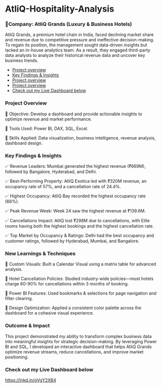 # AtliQ-Hospitality-Analysis
### 📌Company: AtliQ Grands (Luxury & Business Hotels)

AtliQ Grands, a premium hotel chain in India, faced declining market share and revenue due to competitive pressure and ineffective decision-making. To regain its position, the management sought data-driven insights but lacked an in-house analytics team. As a result, they engaged third-party data analysts to analyze their historical revenue data and uncover key business trends.

- [Project overview](#Project-overview)
- [Key Findings & Insights](#Key-Findings-&-Insights)
- [Project overview](#Project-overview)
- [Project overview](#Project-overview)
- [Check out my Live Dashboard below](#Check-out-my-Live-Dashboard-below)
 

### Project Overview
🔹 Objective: Develop a dashboard and provide actionable insights to optimize revenue and market performance.

🔹 Tools Used: Power BI, DAX, SQL, Excel.

🔹 Skills Applied: Data visualization, business intelligence, revenue analysis, dashboard design.

### Key Findings & Insights
✅ Revenue Leaders: Mumbai generated the highest revenue (₹669M), followed by Bangalore, Hyderabad, and Delhi.

✅ Best-Performing Property: AtliQ Exotica led with ₹320M revenue, an occupancy rate of 57%, and a cancellation rate of 24.4%.

✅ Highest Occupancy: AtliQ Bay recorded the highest occupancy rate (66%).

✅ Peak Revenue Week: Week 24 saw the highest revenue at ₹139.6M.

✅ Cancellations Impact: AtliQ lost ₹298M due to cancellations, with Elite rooms having both the highest bookings and the highest cancellation rate.

✅ Top Market by Occupancy & Ratings: Delhi had the best occupancy and customer ratings, followed by Hyderabad, Mumbai, and Bangalore.

### New Learnings & Techniques
📌 Custom Visuals: Built a Calendar Visual using a matrix table for advanced analysis.

📌 Hotel Cancellation Policies: Studied industry-wide policies—most hotels charge 60-90% for cancellations within 3 months of booking.

📌 Power BI Features: Used bookmarks & selections for page navigation and filter clearing.

📌 Design Optimization: Applied a consistent color palette across the dashboard for a cohesive visual experience.

### Outcome & Impact
This project demonstrated my ability to transform complex business data into meaningful insights for strategic decision-making. By leveraging Power BI and SQL, I developed an interactive dashboard that helps AtliQ Grands optimize revenue streams, reduce cancellations, and improve market positioning.

### Check out my Live Dashboard below
 https://lnkd.in/gVgY2XB4


